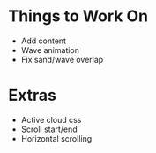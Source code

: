 # Things to Work On
- Add content
- Wave animation
- Fix sand/wave overlap

# Extras
- Active cloud css
- Scroll start/end
- Horizontal scrolling


